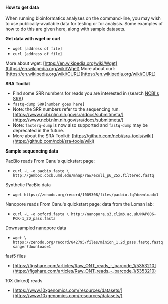 #### How to get data

When running bioinformatics analyses on the command-line, you may wish to use publically-available data for testing or for analysis. Some examples of how to do this are given here, along with sample datasets.


**Get data with wget or curl**

* `wget [address of file]`
* `curl [address of file]`

More about wget: [https://en.wikipedia.org/wiki/Wget](https://en.wikipedia.org/wiki/Wget)
More about curl: [https://en.wikipedia.org/wiki/CURL](https://en.wikipedia.org/wiki/CURL)


**SRA Toolkit**

* Find some SRR numbers for reads you are interested in (search [NCBI's SRA](https://www.ncbi.nlm.nih.gov/sra))
* `fastq-dump SRR[number goes here]`
* Note: the SRR numbers refer to the sequencing run. [https://www.ncbi.nlm.nih.gov/sra/docs/submitmeta/](https://www.ncbi.nlm.nih.gov/sra/docs/submitmeta/)
* Note: `fasterq-dump` is now also supported and `fastq-dump` may be deprecated in the future.
* More about the SRA Toolkit: [https://github.com/ncbi/sra-tools/wiki](https://github.com/ncbi/sra-tools/wiki)

**Sample sequencing data**

<ss>PacBio reads</ss> From Canu's quickstart page:

* `curl -L -o pacbio.fastq \
http://gembox.cbcb.umd.edu/mhap/raw/ecoli_p6_25x.filtered.fastq`

<ss>Synthetic PacBio data</ss>

* `wget https://zenodo.org/record/1009308/files/pacbio.fq?download=1`

<ss>Nanopore reads</ss> From Canu's quickstart page; data from the Loman lab:

* `curl -L -o oxford.fasta \
http://nanopore.s3.climb.ac.uk/MAP006-PCR-1_2D_pass.fasta`


<ss>Downsampled nanopore data</ss>

* `wget \
https://zenodo.org/record/842795/files/minion_1.2d_pass.fastq.fastqsanger?download=1`

<ss>fast5 files</ss>

* [https://figshare.com/articles/Raw_ONT_reads_-_barcode_1/5353210](https://figshare.com/articles/Raw_ONT_reads_-_barcode_1/5353210)

<ss>10X (linked) reads</ss>

* [https://www.10xgenomics.com/resources/datasets/](https://www.10xgenomics.com/resources/datasets/)
